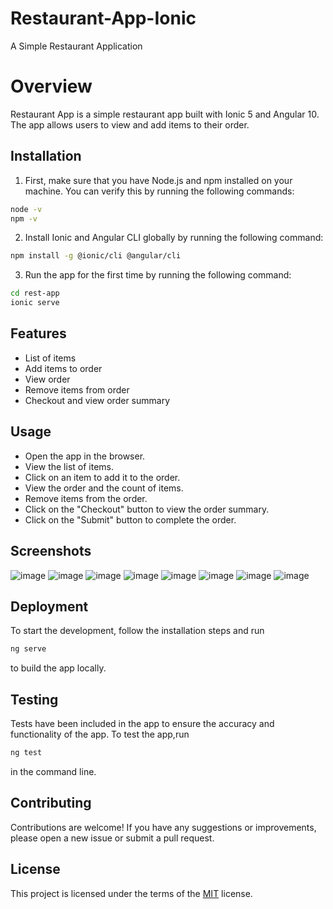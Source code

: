 
# Restaurant-App-Ionic

A Simple Restaurant Application

# Overview
Restaurant App is a simple restaurant app built with Ionic 5 and Angular 10. The app allows users to view and add items to their order.


## Installation

1. First, make sure that you have Node.js and npm installed on your machine. You can verify this by running the following commands:

```bash
node -v
npm -v
```
2. Install Ionic and Angular CLI globally by running the following command:
```bash
npm install -g @ionic/cli @angular/cli
```
3. Run the app for the first time by running the following command:
```bash
cd rest-app
ionic serve
```
    
## Features

- List of items  
- Add items to order  
- View order
- Remove items from order
- Checkout and view order summary


## Usage

- Open the app in the browser.
- View the list of items.
- Click on an item to add it to the order.
- View the order and the count of items.
- Remove items from the order.
- Click on the "Checkout" button to view the order summary.
- Click on the "Submit" button to complete the order.

## Screenshots

![image](https://github.com/201ranjith/restaurant-ionic-app/assets/128779350/6927aafd-3be9-4db4-a39c-6d0a45b3306f) ![image](https://github.com/201ranjith/restaurant-ionic-app/assets/128779350/4eee07b5-c203-445c-8b20-7c988419fdd0) ![image](https://github.com/201ranjith/restaurant-ionic-app/assets/128779350/da0c7e32-7215-405b-b075-9becc657abff) ![image](https://github.com/201ranjith/restaurant-ionic-app/assets/128779350/7fa3c74a-ac36-4e2b-b788-dcad46821055) ![image](https://github.com/201ranjith/restaurant-ionic-app/assets/128779350/076cd051-3290-4f7a-ac20-7540499c8824)
![image](https://github.com/201ranjith/restaurant-ionic-app/assets/128779350/549862f6-3898-4be8-b83c-3167e4171c88) ![image](https://github.com/201ranjith/restaurant-ionic-app/assets/128779350/19050cf2-f464-449b-9b20-a665307d0d99) ![image](https://github.com/201ranjith/restaurant-ionic-app/assets/128779350/76324faf-bdce-4732-82d5-91f35efc3ec5)

## Deployment

To start the development, follow the installation steps and run
```bash
ng serve
```
 to build the app locally.

## Testing

Tests have been included in the app to ensure the accuracy and functionality of the app. To test the app,run 

```bash
ng test
```
 in the command line.

## Contributing

Contributions are welcome! If you have any suggestions or improvements, please open a new issue or submit a pull request.

## License

This project is licensed under the terms of the [MIT](https://choosealicense.com/licenses/mit/) license.

